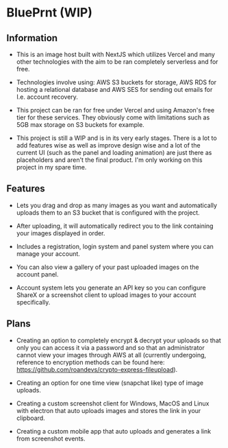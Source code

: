 # BluePrnt (WIP)


## Information

- This is an image host built with NextJS which utilizes Vercel and many other technologies with the aim to be ran completely serverless and for free.  

- Technologies involve using: AWS S3 buckets for storage, AWS RDS for hosting a relational database and AWS SES for sending out emails for I.e. account recovery.

- This project can be ran for free under Vercel and using Amazon's free tier for these services. They obviously come with limitations such as 5GB max storage on S3 buckets for example.  

- This project is still a WIP and is in its very early stages. There is a lot to add features wise as well as improve design wise and a lot of the current UI (such as the panel and loading animation) are just there as placeholders and aren't the final product. I'm only working on this project in my spare time. 

## Features

- Lets you drag and drop as many images as you want and automatically uploads them to an S3 bucket that is configured with the project.

- After uploading, it will automatically redirect you to the link containing your images displayed in order. 

- Includes a registration, login system and panel system where you can manage your account.

- You can also view a gallery of your past uploaded images on the account panel.

- Account system lets you generate an API key so you can configure ShareX or a screenshot client to upload images to your account specifically.

## Plans

- Creating an option to completely encrypt & decrypt your uploads so that only you can access it via a password and so that an administrator cannot view your images through AWS at all (currently undergoing, reference to encryption methods can be found here: https://github.com/roandevs/crypto-express-fileupload).

- Creating an option for one time view (snapchat like) type of image uploads.

- Creating a custom screenshot client for Windows, MacOS and Linux with electron that auto uploads images and stores the link in your clipboard.

- Creating a custom mobile app that auto uploads and generates a link from screenshot events.

